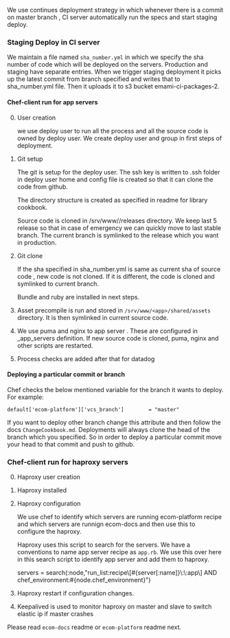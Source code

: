 We use continues deployment strategy in which whenever there is a commit on master branch , CI server automatically run the specs and start staging deploy.

### Staging Deploy in CI server

We maintain a file named `sha_number.yml` in which we specify the sha number of code which will be deployed on the servers.
Production and staging have separate entries. When we trigger staging deployment it picks up the latest commit from
branch specified and writes that to sha_number.yml file. Then it uploads it to s3 bucket emami-ci-packages-2.

#### Chef-client run for app servers

0. User creation

	we use deploy user to run all the process and all the source code is owned by deploy user. We create deploy user and group in first steps of deployment.

0. Git setup

	The git is setup for the deploy user. The ssh key is written to .ssh folder in deploy user home and config file is created so that it can clone the code from github.

	The directory structure is created as specified in readme for library cookbook.

	Source code is cloned in /srv/www/<app>/releases directory.
We keep last 5 release so that in case of emergency we can quickly move
to last stable branch.
The current branch is symlinked to the release which you want in
production.

0. Git clone

	If the sha specified in sha_number.yml is same as current sha of source code , new code is not cloned. If it is different, the code is cloned and symlinked to current branch.

	Bundle and ruby are installed in next steps.

0. Asset precompile is run and stored in `/srv/www/<app>/shared/assets` directory. It is then symlinked in current source code.

0. We use puma and nginx to app server . These are configured in _app_servers definition. If new source code is cloned, puma, nginx and other scripts are restarted.

0. Process checks are added after that for datadog


#### Deploying a particular commit or branch


Chef checks the below mentioned variable for the branch it wants to deploy. For example:

	default['ecom-platform']['vcs_branch']        = "master"

If you want to deploy other branch change this attribute and then follow the docs `ChangeCookbook.md`. Deployments will always clone the head of the branch which you specified. So in order to deploy a particular commit move your head to that commit
and push to github.

### Chef-client run for haproxy servers

0. Haproxy user creation
1. Haproxy installed
2. Haproxy configuration

	We use chef to identify which servers are running ecom-platform recipe and which servers are runnign ecom-docs and then use this to configure the haproxy.

	Haproxy uses this script to search for the servers. We have a conventions to name app server recipe as `app.rb`. We use this over here in this search script to identify app server and add them to haproxy.

	servers = search(:node,"run_list:recipe\\[#{server[:name]}\\:\\:app\\] AND chef_environment:#{node.chef_environment}")

3. Haproxy restart if configuration changes.
4. Keepalived is used to monitor haproxy on master and slave to switch elastic ip if master crashes


Please read `ecom-docs` readme or `ecom-platform` readme next.
